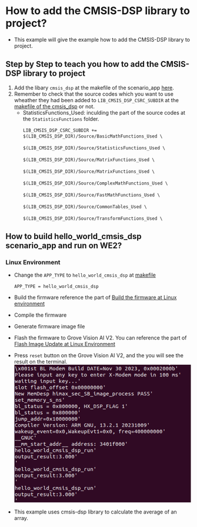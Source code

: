# How to add the CMSIS-DSP library to project?
- This example will give the example how to add the CMSIS-DSP library to project.

## Step by Step to teach you how to add the CMSIS-DSP library to project
1. Add the libary `cmsis_dsp` at the makefile of the scenario_app [here](https://github.com/HimaxWiseEyePlus/Seeed_Grove_Vision_AI_Module_V2/blob/main/EPII_CM55M_APP_S/app/scenario_app/hello_world_cmsis_dsp/hello_world_cmsis_dsp.mk#L19).
2. Remember to check that the source codes which you want to use wheather they had been added to `LIB_CMSIS_DSP_CSRC_SUBDIR` at the [makefile of the cmsis_dsp](https://github.com/HimaxWiseEyePlus/Seeed_Grove_Vision_AI_Module_V2/blob/main/EPII_CM55M_APP_S/library/cmsis_dsp/cmsis_dsp.mk#L12) or not.
    - StatisticsFunctions_Used: inculding the part of the source codes at the `StatisticsFunctions` folder. 
        ```
        LIB_CMSIS_DSP_CSRC_SUBDIR += $(LIB_CMSIS_DSP_DIR)/Source/BasicMathFunctions_Used \
                                    $(LIB_CMSIS_DSP_DIR)/Source/StatisticsFunctions_Used \
                                    $(LIB_CMSIS_DSP_DIR)/Source/MatrixFunctions_Used \
                                    $(LIB_CMSIS_DSP_DIR)/Source/MatrixFunctions_Used \
                                    $(LIB_CMSIS_DSP_DIR)/Source/ComplexMathFunctions_Used \
                                    $(LIB_CMSIS_DSP_DIR)/Source/FastMathFunctions_Used \
                                    $(LIB_CMSIS_DSP_DIR)/Source/CommonTables_Used \
                                    $(LIB_CMSIS_DSP_DIR)/Source/TransformFunctions_Used \
        ```



## How to build hello_world_cmsis_dsp scenario_app and run on WE2?
### Linux Environment
- Change the `APP_TYPE` to `hello_world_cmsis_dsp` at [makefile](https://github.com/HimaxWiseEyePlus/Seeed_Grove_Vision_AI_Module_V2/blob/main/EPII_CM55M_APP_S/makefile)
    ```
    APP_TYPE = hello_world_cmsis_dsp
    ```
- Build the firmware reference the part of [Build the firmware at Linux environment](https://github.com/HimaxWiseEyePlus/Seeed_Grove_Vision_AI_Module_V2?tab=readme-ov-file#build-the-firmware-at-linux-environment)

- Compile the firmware
- Generate firmware image file
- Flash the firmware to Grove Vision AI V2. You can reference the part of [Flash Image Update at Linux Environment](https://github.com/HimaxWiseEyePlus/Seeed_Grove_Vision_AI_Module_V2?tab=readme-ov-file#flash-image-update-at-linux-environment)
- Press `reset` button on the Grove Vision AI V2, and the you will see the result on the terminal. 
    ![alt text](../../../../images/cmsis_dsp_1.png)
- This example uses cmsis-dsp library to calculate the average of an array.